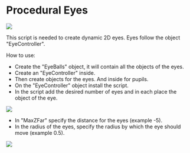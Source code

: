 # Procedural Eyes
![](https://img-fotki.yandex.ru/get/373752/211995406.0/0_196eec_de819dd9_X5L)

This script is needed to create dynamic 2D eyes.
Eyes follow the object "EyeController".

How to use:
* Create the "EyeBalls" object, it will contain all the objects of the eyes.
* Create an "EyeController" inside.
* Then create objects for the eyes. And inside for pupils.
* On the "EyeController" object install the script.
* In the script add the desired number of eyes and in each place the object of the eye.

![](https://img-fotki.yandex.ru/get/904305/211995406.0/0_196eee_d8e670e1_X5L)
* In "MaxZFar" specify the distance for the eyes (example -5).
* In the radius of the eyes, specify the radius by which the eye should move (example 0.5).

![](https://img-fotki.yandex.ru/get/904305/211995406.0/0_196eef_7043f661_X5L)

